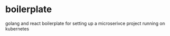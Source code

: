 # boilerplate
golang and react boilerplate for setting up a microserivce project running on kubernetes
